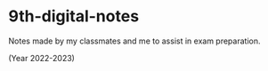 # 9th-digital-notes
Notes made by my classmates and me to assist in exam preparation.

(Year 2022-2023)
